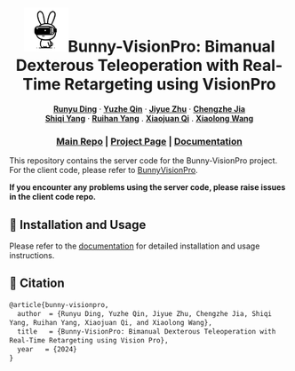 <!-- PROJECT LOGO -->

<p align="center">

  <h1 align="center"><img src="assets/images/logo/bunny.png" width="80">Bunny-VisionPro: Bimanual Dexterous Teleoperation with Real-Time Retargeting using VisionPro</h1>
  <p align="center">
    <a href="https://dingry.github.io/"><strong>Runyu Ding</strong></a>
    ·
    <a href="https://yzqin.github.io/"><strong>Yuzhe Qin</strong></a>
    ·
    <a href="https://jiyuezh.github.io/"><strong>Jiyue Zhu</strong></a>
    ·
    <a href="https://www.researchgate.net/profile/Chengzhe-Jia"><strong>Chengzhe Jia</strong></a>
    <br>
    <a href="https://scholar.google.com/citations?user=OQQzJb4AAAAJ&hl=en"><strong>Shiqi Yang</strong></a>
    ·
    <a href="https://rchalyang.github.io/"><strong>Ruihan Yang</strong></a>
    .
    <a href="https://xjqi.github.io/"><strong>Xiaojuan Qi</strong></a>
    .
    <a href="https://xiaolonw.github.io/"><strong>Xiaolong Wang</strong></a>
  </p>
  <h3 align="center"> <a href="https://github.com/Dingry/BunnyVisionPro">Main Repo</a> | <a href="https://dingry.github.io/projects/bunny_visionpro.html">Project Page</a> | <a href="https://dingry.github.io/BunnyVisionPro/">Documentation</a> </h3>
  <div align="center"></div>
</p>

This repository contains the server code for the Bunny-VisionPro project. For the client code, please refer to [BunnyVisionPro](https://github.com/Dingry/BunnyVisionPro).

**If you encounter any problems using the server code, please raise issues in the client code repo.**

## :wrench: Installation and Usage
Please refer to the [documentation](https://dingry.github.io/BunnyVisionPro/) for detailed installation and usage instructions.

## :rabbit: Citation
```
@article{bunny-visionpro,
  author  = {Runyu Ding, Yuzhe Qin, Jiyue Zhu, Chengzhe Jia, Shiqi Yang, Ruihan Yang, Xiaojuan Qi, and Xiaolong Wang},
  title   = {Bunny-VisionPro: Bimanual Dexterous Teleoperation with Real-Time Retargeting using Vision Pro},
  year   = {2024}
}
```
